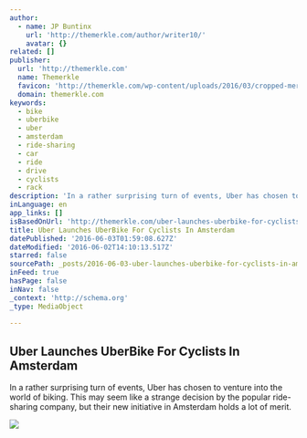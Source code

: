 ```yaml
---
author:
  - name: JP Buntinx
    url: 'http://themerkle.com/author/writer10/'
    avatar: {}
related: []
publisher:
  url: 'http://themerkle.com'
  name: Themerkle
  favicon: 'http://themerkle.com/wp-content/uploads/2016/03/cropped-merkle-white-1-192x192.png'
  domain: themerkle.com
keywords:
  - bike
  - uberbike
  - uber
  - amsterdam
  - ride-sharing
  - car
  - ride
  - drive
  - cyclists
  - rack
description: 'In a rather surprising turn of events, Uber has chosen to venture into the world of biking. This may seem like a strange decision by the popular ride-sharing company, but their new initiative in Amsterdam holds a lot of merit.'
inLanguage: en
app_links: []
isBasedOnUrl: 'http://themerkle.com/uber-launches-uberbike-for-cyclists-in-amsterdam/'
title: Uber Launches UberBike For Cyclists In Amsterdam
datePublished: '2016-06-03T01:59:08.627Z'
dateModified: '2016-06-02T14:10:13.517Z'
starred: false
sourcePath: _posts/2016-06-03-uber-launches-uberbike-for-cyclists-in-amsterdam.md
inFeed: true
hasPage: false
inNav: false
_context: 'http://schema.org'
_type: MediaObject

---
```

<article style=""><h1>Uber Launches UberBike For Cyclists In Amsterdam</h1><p>In a rather surprising turn of events, Uber has chosen to venture into the world of biking. This may seem like a strange decision by the popular ride-sharing company, but their new initiative in Amsterdam holds a lot of merit.</p><img src="http://themerkle.com/wp-content/uploads/2016/06/UberBike.jpg" /></article>